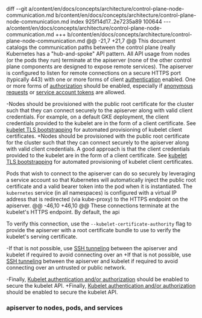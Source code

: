 diff --git a/content/en/docs/concepts/architecture/control-plane-node-communication.md b/content/en/docs/concepts/architecture/control-plane-node-communication.md
index 925f14d17..2e7235a89 100644
--- a/content/en/docs/concepts/architecture/control-plane-node-communication.md
+++ b/content/en/docs/concepts/architecture/control-plane-node-communication.md
@@ -21,7 +21,7 @@ This document catalogs the communication paths between the control plane (really
 Kubernetes has a "hub-and-spoke" API pattern. All API usage from nodes (or the pods they run) terminate at the apiserver (none of the other control plane components are designed to expose remote services). The apiserver is configured to listen for remote connections on a secure HTTPS port (typically 443) with one or more forms of client [authentication](/docs/reference/access-authn-authz/authentication/) enabled.
 One or more forms of [authorization](/docs/reference/access-authn-authz/authorization/) should be enabled, especially if [anonymous requests](/docs/reference/access-authn-authz/authentication/#anonymous-requests) or [service account tokens](/docs/reference/access-authn-authz/authentication/#service-account-tokens) are allowed.
 
-Nodes should be provisioned with the public root certificate for the cluster such that they can connect securely to the apiserver along with valid client credentials. For example, on a default GKE deployment, the client credentials provided to the kubelet are in the form of a client certificate. See [kubelet TLS bootstrapping](/docs/reference/command-line-tools-reference/kubelet-tls-bootstrapping/) for automated provisioning of kubelet client certificates.
+Nodes should be provisioned with the public root certificate for the cluster such that they can connect securely to the apiserver along with valid client credentials. A good approach is that the client credentials provided to the kubelet are in the form of a client certificate. See [kubelet TLS bootstrapping](/docs/reference/command-line-tools-reference/kubelet-tls-bootstrapping/) for automated provisioning of kubelet client certificates.
 
 Pods that wish to connect to the apiserver can do so securely by leveraging a service account so that Kubernetes will automatically inject the public root certificate and a valid bearer token into the pod when it is instantiated.
 The `kubernetes` service (in all namespaces) is configured with a virtual IP address that is redirected (via kube-proxy) to the HTTPS endpoint on the apiserver.
@@ -46,10 +46,10 @@ These connections terminate at the kubelet's HTTPS endpoint. By default, the api
 
 To verify this connection, use the `--kubelet-certificate-authority` flag to provide the apiserver with a root certificate bundle to use to verify the kubelet's serving certificate.
 
-If that is not possible, use [SSH tunneling](/docs/concepts/architecture/master-node-communication/#ssh-tunnels) between the apiserver and kubelet if required to avoid connecting over an
+If that is not possible, use [SSH tunneling](#ssh-tunnels) between the apiserver and kubelet if required to avoid connecting over an
 untrusted or public network.
 
-Finally, [Kubelet authentication and/or authorization](/docs/admin/kubelet-authentication-authorization/) should be enabled to secure the kubelet API.
+Finally, [Kubelet authentication and/or authorization](/docs/reference/command-line-tools-reference/kubelet-authentication-authorization/) should be enabled to secure the kubelet API.
 
 ### apiserver to nodes, pods, and services
 

